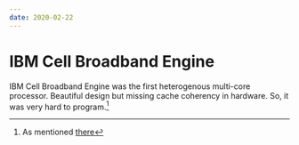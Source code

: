 ```yaml
---
date: 2020-02-22
---
```

# IBM Cell Broadband Engine

IBM Cell Broadband Engine was the first heterogenous multi-core processor.
Beautiful design but missing cache coherency in hardware. So, it was very hard to program.[^1]

[^1]: As mentioned [there](../../n/l/dodd-s18/lec02.md)
